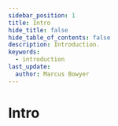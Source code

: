 ```yaml
---
sidebar_position: 1
title: Intro
hide_title: false
hide_table_of_contents: false
description: Introduction.
keywords:
  - introduction
last_update:
  author: Marcus Bowyer
---
```


# Intro
